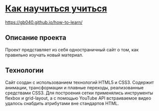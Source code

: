 # [**Как научиться учиться**](https://gb040.github.io/how-to-learn/ "Ссылка на проект")

https://gb040.github.io/how-to-learn/

## Описание проекта
Проект представляет из себя одностраничный сайт о том, как правильно изучать новый материал.

## Технологии
Сайт создан с использованием технологий HTML5 и CSS3. Содержит анимации, трансформации и плавные переходы, реализованные средствами CSS3. Для построения сетки применялись инструменты flexbox и grid-layout, а с помощью YouTube API встраиваемое видео удалось снабдить атрибутами вне стандартов HTML.

